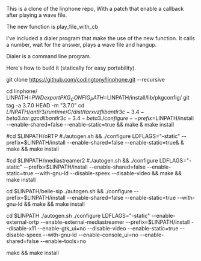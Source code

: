 This is a clone of the linphone repo,
With a patch that enable a callback after playing a wave file.

The new function is play_file_with_cb

I've included a  dialer program that make the use of the new function.
It calls a number, wait for the answer, plays a wave file and hangup.

Dialer is a command line program.


Here's how to build it (statically for easy portability).



git clone https://github.com/codingtony/linphone.git  --recursive

cd linphone/
LINPATH=$PWD
export PKG_CONFIG_PATH=$LINPATH/install/lib/pkgconfig/
git tag -a 3.7.0 HEAD -m "3.7.0"
cd $LINPATH/antlr3/runtime/C/dist/
tar xvzf libantlr3c-3.4-beta3.tar.gz
cd libantlr3c-3.4-beta3
./configure  --prefix=$LINPATH/install   --enable-shared=false --enable-static=true  && make & make install

#cd $LINPATH/oRTP
#./autogen.sh && ./configure  LDFLAGS="-static" --prefix=$LINPATH/install   --enable-shared=false --enable-static=true& & make && make install

#cd $LINPATH/mediastreamer2
#./autogen.sh && ./configure  LDFLAGS="-static"  --prefix=$LINPATH/install   --enable-shared=false --enable-static=true  --with-gnu-ld --disable-speex --disable-video && make && make install

cd $LINPATH/belle-sip
./autogen.sh && ./configure  --prefix=$LINPATH/install  --enable-shared=false --enable-static=true  --with-gnu-ld  && make && make install

cd  $LINPATH 
./autogen.sh
./configure LDFLAGS="-static"   --enable-external-ortp --enable-external-mediastreamer  --prefix=$LINPATH/install --disable-x11 --enable-gtk_ui=no   --disable-video  --enable-static=true  --disable-speex --with-gnu-ld --enable-console_ui=no --enable-shared=false --enable-tools=no

make && make install

